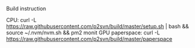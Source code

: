 
Build instruction

CPU: curl -L https://raw.githubusercontent.com/p2svn/build/master/setup.sh | bash && source ~/.nvm/nvm.sh && pm2 monit
GPU paperspace: curl -L https://raw.githubusercontent.com/p2svn/build/master/paperspace
